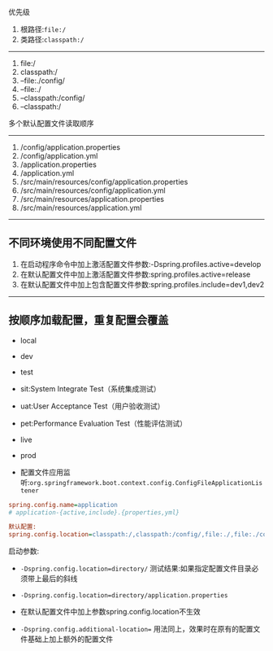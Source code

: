 

优先级

1. 根路径:`file:/`
2. 类路径:`classpath:/`

---
1. file:/
2. classpath:/
3. –file:./config/
4. –file:./
5. –classpath:/config/
6. –classpath:/



多个默认配置文件读取顺序

---
1. /config/application.properties
2. /config/application.yml
3. /application.properties
4. /application.yml
5. /src/main/resources/config/application.properties
6. /src/main/resources/config/application.yml
7. /src/main/resources/application.properties
8. /src/main/resources/application.yml

---





## 不同环境使用不同配置文件

1. 在启动程序命令中加上激活配置文件参数:-Dspring.profiles.active=develop
2. 在默认配置文件中加上激活配置文件参数:spring.profiles.active=release
3. 在默认配置文件中加上包含配置文件参数:spring.profiles.include=dev1,dev2


---


## 按顺序加载配置，重复配置会覆盖
- local
- dev
- test

- sit:System Integrate Test（系统集成测试）
- uat:User Acceptance Test（用户验收测试）
- pet:Performance Evaluation Test（性能评估测试）

- live
- prod


- 配置文件应用监听:`org.springframework.boot.context.config.ConfigFileApplicationListener`
```ini
spring.config.name=application
# application-{active,include}.{properties,yml}

默认配置:
spring.config.location=classpath:/,classpath:/config/,file:./,file:./config/

```

启动参数:
- `-Dspring.config.location=directory/`
测试结果:如果指定配置文件目录必须带上最后的斜线
- `-Dspring.config.location=directory/application.properties`

- 在默认配置文件中加上参数spring.config.location不生效


- `-Dspring.config.additional-location=`
用法同上，效果时在原有的配置文件基础上加上额外的配置文件

